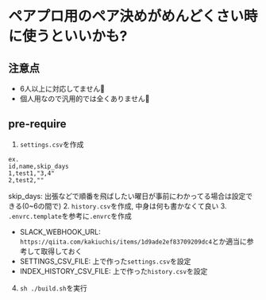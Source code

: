 # ペアプロ用のペア決めがめんどくさい時に使うといいかも?

## 注意点
- 6人以上に対応してません:pray:
- 個人用なので汎用的では全くありません:pray:

## pre-require
1. `settings.csv`を作成
```
ex.
id,name,skip_days
1,test1,"3,4"
2,test2,""
```
skip_days: 出張などで順番を飛ばしたい曜日が事前にわかってる場合は設定できる(0~6の間で)
2. `history.csv`を作成, 中身は何も書かなくて良い
3. `.envrc.template`を参考に`.envrc`を作成
  - SLACK_WEBHOOK_URL: `https://qiita.com/kakiuchis/items/1d9ade2ef83709209dc4`とか適当に参考して取得しておく
  - SETTINGS_CSV_FILE: 上で作った`settings.csv`を設定
  - INDEX_HISTORY_CSV_FILE: 上で作った`history.csv`を設定
4. `sh ./build.sh`を実行
